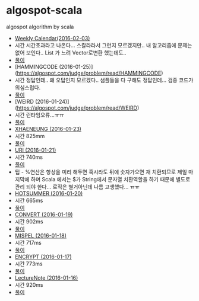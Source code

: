 # algospot-scala
algospot algorithm by scala
* [Weekly Calendar(2016-02-03)](https://algospot.com/judge/problem/read/WEEKLYCALENDAR)
 * 시간 시간초과라고 나온다... 스칼라라서 그런지 모르겠지만.. 내 알고리즘에 문제는 없어 보인다.. List 가 느려 Vector로변환 했는데도..
 * [풀이](https://github.com/myeonginwoo/algospot-scala/blob/master/src/Weekly%20Calendar.scala)
* [HAMMINGCODE (2016-01-25)] (https://algospot.com/judge/problem/read/HAMMINGCODE)
 * 시간 정답인데.. 왜 오답인지 모르겠다.. 샘플들을 다 구해도 정답인데... 검증 코드가 의심스럽다.
 *  [풀이](https://github.com/myeonginwoo/algospot-scala/blob/master/src/HAMMINGCODE.scala)
* [WEIRD (2016-01-24)] (https://algospot.com/judge/problem/read/WEIRD)
 * 시간 런타임오류...ㅠㅠ
 * [풀이](https://github.com/myeonginwoo/algospot-scala/blob/master/src/weird.scala)
* [XHAENEUNG (2016-01-23)](https://algospot.com/judge/problem/read/XHAENEUNG)
 * 시간 825mm
 * [풀이](https://github.com/myeonginwoo/algospot-scala/blob/master/src/XHAENEUNG.scala)
* [URI (2016-01-21)](https://algospot.com/judge/problem/read/URI)
 * 시간 740ms
 * [풀이](https://github.com/myeonginwoo/algospot-scala/blob/master/src/URI.scala)
 * 팁 - %연산은 항상을 미리 해두면 혹시라도 뒤에 숫자가오면 재 치환되므로 제일 마지막에 하며 Scala 에서는 $가 String에서 문자열 치환역할을 하기 때문에 별도로 관리 되야 한다... 로직은 별거아닌데 나름 고생했다... ㅠㅠ
* [HOTSUMMER (2016-01-20)](https://algospot.com/judge/problem/read/HOTSUMMER)
 * 시간 665ms
 * [풀이](https://github.com/myeonginwoo/algospot-scala/blob/master/src/HOTSUMMER.scala)
* [CONVERT (2016-01-19)](https://algospot.com/judge/problem/read/CONVERT)
 * 시간 902ms
 * [풀이](https://github.com/myeonginwoo/algospot-scala/blob/master/src/CONVERT.scala)
* [MISPEL (2016-01-18)](https://algospot.com/judge/problem/read/MISPELL)
 * 시간 717ms
 * [풀이](https://github.com/myeonginwoo/algospot-scala/blob/master/src/MISSPEL.scala)
* [ENCRYPT (2016-01-17)](https://algospot.com/judge/problem/read/ENCRYPT)
 * 시간 773ms
 * [풀이](https://github.com/myeonginwoo/algospot-scala/blob/master/src/ENCRYPT.scala)
* [LectureNote (2016-01-16)](https://algospot.com/judge/problem/read/LECTURE)
 * 시간 920ms
 * [풀이](https://github.com/myeonginwoo/algospot-scala/blob/master/src/LectureNote.scala)
